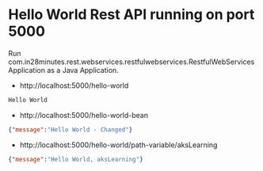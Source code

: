 # Hello World Rest API running on port 5000

Run com.in28minutes.rest.webservices.restfulwebservices.RestfulWebServicesApplication as a Java Application.

- http://localhost:5000/hello-world

```txt
Hello World
```

- http://localhost:5000/hello-world-bean

```json
{"message":"Hello World - Changed"}
```

- http://localhost:5000/hello-world/path-variable/aksLearning

```json
{"message":"Hello World, aksLearning"}
```

